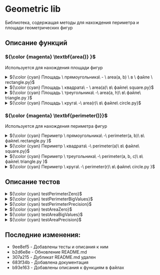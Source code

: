 # Geometric lib
Библиотека, содержащая методы для нахождения периметра и площади геометрических фигур
## Описание функций
###  ${\color {magenta} \textbf{area()}  }$ 
Используется для нахождения площади фигур
<details>
<summary>${\color {cyan} Площадь \ прямоугольника\ - \ area(a, b) \ в \ файле \ rectangle.py}$ </summary>
Функция использует формулу для нахождения площади прямоугольника по двум сторонам: S = ab

Параметры:
  - a (float): длина прямоугольника
  - b (float): ширина прямоугольника

Возвращаемое значение:
  - area (float): площадь прямоугольника

Пример вызова: area(3, 5) -> 15
</details>

<details>
<summary>${\color {cyan} Площадь \ квадрата\ - \ area(a)\ в\ файле\ square.py}$ </summary>

Функция использует формулу для нахождения площади квадрата по длине его стороны: S = a * a

Параметр:
  - a (float): сторона квадрата

Возвращаемое значение:
  - area (float): площадь квадрата

Пример вызова: area(2) -> 4

</details>


<details>
  <summary>${\color {cyan} Площадь \ треугольника\ -\ area(a, h)\ в\ файле\ triangle.py }$ </summary>
Функция использует формулу площади треугольника по длине одной из его сторон и проведенной к этой стороне высоты: S = ah / 2

Параметры:
  - a (float): сторона треугольника
  - h (float): длина перпендикулярной ей высоты

Возвращаемое значение:
  - area (float): площадь треугольника

Пример вызова: area(2.5, 4) -> 5
</details>
<details>
 <summary>${\color {cyan} Площадь \ круга\ -\ area(r)\ в\ файле\ circle.py}$ </summary>
Функция использует формулу площади круга по его радиусу: S = $\pi$ * (r ^ 2).

Параметр:
  - r (float): радиус круга

Возвращаемое значение:
  - area (float): площадь круга

Пример вызова: area(1) -> 3.141592653589793238462643383
</details>

### ${\color {magenta} \textbf{perimeter()}}$
Используется для нахождения периметра фигур

<details>

<summary>${\color {cyan} Периметр \  прямоугольника\ -\ perimeter(a, b)\ в\ файле\ rectangle.py }$</summary>
Функция использует формулу для нахождения периметра прямоугольника по длине двух его сторон: P = (a + b) * 2

Параметры:
  - a (float): длина прямоугольника
  - b (float): ширина прямоугольника

Возвращаемое значение:
  - perimeter (float): периметр прямоугольника

Пример вызова: perimeter(2.5, 3.5) -> 12
</details>

<details>
<summary>${\color {cyan} Периметр \ квадрата\ -\ perimeter(a)\ в\ файле\ square.py}$ </summary>

Функция использует формулу для нахождения периметра квадрата по длине его стороны: P = 4a

Параметр:
  - a (float): сторона квадрата

Возвращаемое значение:
  - perimeter (float): периметр квадрата

Пример вызова: perimeter(25) -> 100

</details>


<details>
  <summary>${\color {cyan} Периметр \  треугольника\ -\ perimeter(a, b, c)\ в\ файле\ triangle.py }$ </summary>
Функция использует формулу для нахождения периметра треугольника по трем его сторонам: S = a + b + c

Параметры:
  - a (float): длина первой  стороны треугольника
  - b (float): длина второй  стороны треугольника
  - c (float): длина третьей стороны треугольника

Возвращает целое число:
  - perimeter (int): периметр треугольника

Пример вызова: perimeter(3, 4, 5) -> 15
</details>
<details> 
  <summary> ${\color {cyan} Периметр \ круга\ -\ perimeter(r)\ в\ файле\ circle.py }$ </summary>
Функция использует формулу для нахождения периметра круга по его радиусу: S = 2 * $\pi$ * r.

Параметр:
  - r (float): радиус круга

Возвращаемое значение:
  - perimeter (float): периметр круга

Пример вызова: area(4) -> 25.132741228718345
</details>

## Описание тестов
<details>
<summary>${\color {cyan} testPerimeterZero}$ </summary>
Тест проверяет случай нулевого периметра

Пример:

check = square.testPerimeterZero(0) \
self.assertEqual(check, 0)
</details>

<details>
<summary>${\color {cyan} testPerimeterBigValues}$ </summary>
Тест проверяет корректность нахождения периметра при больших размерах фигуры

Пример:

check = rectangle.perimeter(4611686018427387904, 4611686018427387904) \
self.assertEqual(check, 18446744073709551616)
</details>

<details>
<summary>${\color {cyan} testPerimeterPrecision}$ </summary>
Тест проверяет корректность нахождения периметра при необходимой точности eps = 1е-9

Пример:

check1 = rectangle.perimeter(3, 3) \
check2 = rectangle.perimeter(3, 3 + eps) \
self.assertNotEqual(check1, check2)
</details>

<details>
<summary>${\color {cyan} testAreaZero}$ </summary>
Тест проверяет случай нулевой площади

Пример:

check = square.testAreaZero(0) \
self.assertEqual(check, 0)
</details>

<details>
<summary>${\color {cyan} testAreaBigValues}$ </summary>
Тест проверяет корректность нахождения площади при больших размерах фигуры

Пример:

check = circle.area(10000000000) \
self.assertEqual(check, 100000000000000000000 * pi)
</details>

<details>
<summary>${\color {cyan} testAreaPrecision}$ </summary>
Тест проверяет корректность нахождения площади при необходимой точности eps = 1e-9

Пример:

check1 = rectangle.area(2, 2) \
check2 = rectangle.area(2 + eps, 2) \
self.assertNotEqual(check1, check2)
</details>

## Последние изменения:
* 9ee8ef5 - Добавлены тесты и описания к ним
* b2d6e8e - Обновление README.md
* 307a215 - Дубликат README.md удален
* 683f34b - Добавлена документация
* b93e163 - Добавлены описания к функциям в файлах